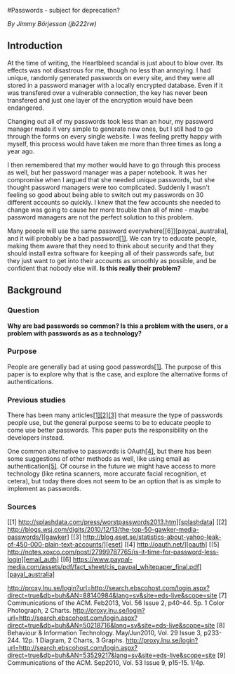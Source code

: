 #Passwords - subject for deprecation?

_By Jimmy Börjesson (jb222rw)_

## Introduction

At the time of writing, the Heartbleed scandal is just about to blow over. Its effects was not
disastrous for me, though no less than annoying. I had unique, randomly generated passwords on every
site, and they were all stored in a password manager with a locally encrypted database. Even if it
was transfered over a vulnerable connection, the key has never been transfered and just one layer of
the encryption would have been endangered.

Changing out all of my passwords took less than an hour, my password manager made it very simple to
generate new ones, but I still had to go through the forms on every single website. I was feeling
pretty happy with myself, this process would have taken me more than three times as long a year ago.

I then remembered that my mother would have to go through this process as well, but her password
manager was a paper notebook. It was her compromise when I argued that she needed unique passwords,
but she thought password managers were too complicated. Suddenly I wasn't feeling so good about
being able to switch out my passwords on 30 different accounts so quickly. I knew that the few
accounts she needed to change was going to cause her more trouble than all of mine - maybe password
managers are not the perfect solution to this problem.

Many people will use the same password everywhere[\[6\]][paypal_australia], and it will probably be a bad
password[\[1\]][splashdata]. We can try to educate people, making them aware that they need to
think about security and that they should install extra software for keeping all of their passwords
safe, but they just want to get into their accounts as smoothly as possible, and be confident that
nobody else will. **Is this really their problem?**

## Background

### Question

**Why are bad passwords so common? Is this a problem with the users, or a problem with passwords as
as a technology?**

### Purpose

People are generally bad at using good passwords[\[1\]][splashdata]. The purpose of this paper is to
explore why that is the case, and explore the alternative forms of authentications.

### Previous studies

There has been many articles[\[1\]][splashdata][\[2\]][gawker][\[3\]][eset] that measure the type of
passwords people use, but the general purpose seems to be to educate people to come use better
passwords. This paper puts the responsibility on the developers instead.

One common alternative to passwords is OAuth[\[4\]][oauth], but there has been some suggestions of
other methods as well, like using email as authentication[\[5\]][email_auth]. Of course in the
future we might have access to more technology (like retina scanners, more accurate facial
recognition, et cetera), but today there does not seem to be an option that is as simple to
implement as passwords.

### Sources

[splashdata]:      http://splashdata.com/press/worstpasswords2013.htm
[gawker]:          http://blogs.wsj.com/digits/2010/12/13/the-top-50-gawker-media-passwords/
[eset]:            http://blog.eset.se/statistics-about-yahoo-leak-of-450-000-plain-text-accounts/
[oauth]:           http://oauth.net/
[email_auth]:      http://notes.xoxco.com/post/27999787765/is-it-time-for-password-less-login
[payal_australia]: https://www.paypal-media.com/assets/pdf/fact_sheet/cis_paypal_whitepaper_final.pdf

[\[1\]        http://splashdata.com/press/worstpasswords2013.htm][splashdata]
[\[2\]        http://blogs.wsj.com/digits/2010/12/13/the-top-50-gawker-media-passwords/][gawker]
[\[3\]        http://blog.eset.se/statistics-about-yahoo-leak-of-450-000-plain-text-accounts/][eset]
[\[4\]        http://oauth.net/][oauth]
[\[5\]        http://notes.xoxco.com/post/27999787765/is-it-time-for-password-less-login][email_auth]
[\[6\]        https://www.paypal-media.com/assets/pdf/fact_sheet/cis_paypal_whitepaper_final.pdf][payal_australia]

<!-- TODO: FIX FORMATTING -->
http://proxy.lnu.se/login?url=http://search.ebscohost.com/login.aspx?direct=true&db=buh&AN=88140984&lang=sv&site=eds-live&scope=site
\[7\]         Communications of the ACM. Feb2013, Vol. 56 Issue 2, p40-44. 5p. 1 Color Photograph, 2 Charts.
http://proxy.lnu.se/login?url=http://search.ebscohost.com/login.aspx?direct=true&db=buh&AN=50218716&lang=sv&site=eds-live&scope=site
\[8\]         Behaviour & Information Technology. May/Jun2010, Vol. 29 Issue 3, p233-244. 12p. 1 Diagram, 2 Charts, 3 Graphs.
http://proxy.lnu.se/login?url=http://search.ebscohost.com/login.aspx?direct=true&db=buh&AN=53529217&lang=sv&site=eds-live&scope=site
\[9\]         Communications of the ACM. Sep2010, Vol. 53 Issue 9, p15-15. 1/4p.
